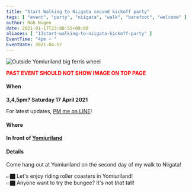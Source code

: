 ```yaml
---
title: "Start Walking to Niigata second kickoff party"
tags: [ "event", "party", "niigata", "walk", "barefoot", "welcome" ]
author: Rob Nugen
date: 2021-01-17T23:08:55+09:00
aliases: [ "13start-walking-to-niigata-kickoff-party" ]
EventTime: "4pm ~ "
EventDate: 2021-04-17
---
```


<img
src="//b.robnugen.com/journal/2020/walk/2020_jun_30_rob_ferris_wheel.jpg"
alt="Outside Yomiuriland big ferris wheel"
class="title" />

<div style="font-weight:bold; color:red">PAST EVENT SHOULD NOT SHOW IMAGE ON TOP PAGE</div>

#### When

**3,4,5pm? Saturday 17 April 2021**

For latest updates, [PM me on LINE](/contact/)!

#### Where

**In front of [Yomiuriland](https://goo.gl/maps/R4GdFan8VxUguJbk9)**

#### Details

Come hang out at Yomiuriland on the second day of my walk to Niigata!

👉🏿 Let's enjoy riding roller coasters in Yomiuriland!
<br>👉🏿 Anyone want to try the bungee?  It's not *that* tall!
